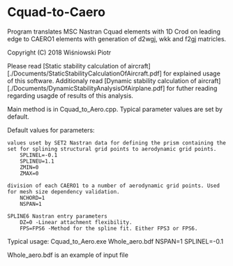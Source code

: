 # Cquad-to-Caero
Program translates MSC Nastran Cquad elements with 1D Crod on leading edge to CAERO1 elements with generation of d2wgj, wkk and f2gj matricles. 

Copyright (C) 2018 Wiśniowski Piotr

Please read [Static stability calculation of aircraft][./Documents/StaticStabilityCalculationOfAircraft.pdf] for explained usage of this software.
Additionaly read [Dynamic stability calculation of aircraft][./Documents/DynamicStabilityAnalysisOfAirplane.pdf] for futher reading regarding usagde of results of this analysis.

Main method is in Cquad_to_Aero.cpp. Typical parameter values are set by default.

Default values for parameters:
    
    values uset by SET2 Nastran data for defining the prism containing the set for splining structural grid points to aerodynamic grid points. 
        SPLINEL=-0.1
        SPLINEU=1.1
        ZMIN=0
        ZMAX=0
    
    division of each CAERO1 to a number of aerodynamic grid points. Used for mesh size dependency validation.
        NCHORD=1
        NSPAN=1

    SPLINE6 Nastran entry parameters
        DZ=0 -Linear attachment flexibility.
        FPS=FPS6 -Method for the spline fit. Either FPS3 or FPS6.

Typical usage:
Cquad_to_Aero.exe Whole_aero.bdf NSPAN=1 SPLINEL=-0.1

Whole_aero.bdf is an example of input file
